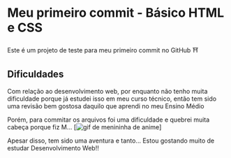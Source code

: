 # Meu primeiro commit - Básico HTML e CSS
Este é um projeto de teste para meu primeiro commit no GitHub ⛩️

## Dificuldades
Com relação ao desenvolvimento web, por enquanto não tenho muita dificuldade porque já estudei isso em meu curso técnico, então tem sido uma revisão bem gostosa daquilo que aprendi no meu Ensino Médio

Porém, para commitar os arquivos foi uma dificuldade e quebrei muita cabeça porque fiz M...
[<img src="./animegirl.gif" alt="gif de menininha de anime">]

Apesar disso, tem sido uma aventura e tanto... Estou gostando muito de estudar Desenvolvimento Web!!